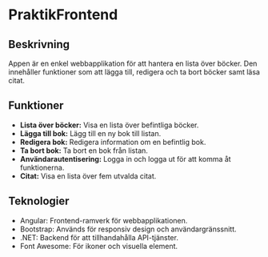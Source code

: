 # PraktikFrontend

## Beskrivning

Appen är en enkel webbapplikation för att hantera en lista över böcker. Den innehåller funktioner som att lägga till, redigera och ta bort böcker samt läsa citat.

## Funktioner

- **Lista över böcker:** Visa en lista över befintliga böcker.
- **Lägga till bok:** Lägg till en ny bok till listan.
- **Redigera bok:** Redigera information om en befintlig bok.
- **Ta bort bok:** Ta bort en bok från listan.
- **Användarautentisering:** Logga in och logga ut för att komma åt funktionerna.
- **Citat:** Visa en lista över fem utvalda citat.


## Teknologier

- Angular: Frontend-ramverk för webbapplikationen.
- Bootstrap: Används för responsiv design och användargränssnitt.
- .NET: Backend för att tillhandahålla API-tjänster.
- Font Awesome: För ikoner och visuella element.
